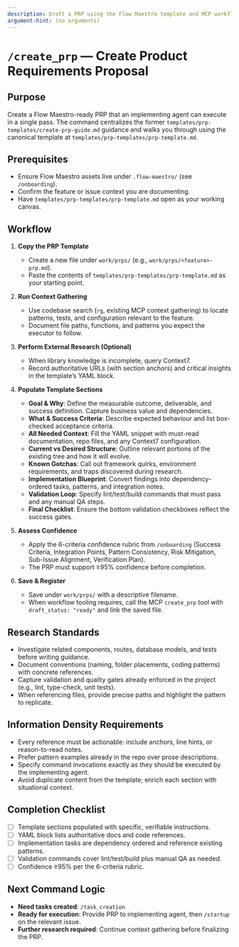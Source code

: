 ```yaml
---
description: Draft a PRP using the Flow Maestro template and MCP workflow
argument-hint: (no arguments)
---
```


# `/create_prp` — Create Product Requirements Proposal

## Purpose

Create a Flow Maestro-ready PRP that an implementing agent can execute in a single pass. The command centralizes the former `templates/prp-templates/create-prp-guide.md` guidance and walks you through using the canonical template at `templates/prp-templates/prp-template.md`.

## Prerequisites

- Ensure Flow Maestro assets live under `.flow-maestro/` (see `/onboarding`).
- Confirm the feature or issue context you are documenting.
- Have `templates/prp-templates/prp-template.md` open as your working canvas.

## Workflow

1. **Copy the PRP Template**
   - Create a new file under `work/prps/` (e.g., `work/prps/<feature>-prp.md`).
   - Paste the contents of `templates/prp-templates/prp-template.md` as your starting point.

2. **Run Context Gathering**
   - Use codebase search (`rg`, existing MCP context gathering) to locate patterns, tests, and configuration relevant to the feature.
   - Document file paths, functions, and patterns you expect the executor to follow.

3. **Perform External Research (Optional)**
   - When library knowledge is incomplete, query Context7.
   - Record authoritative URLs (with section anchors) and critical insights in the template’s YAML block.

4. **Populate Template Sections**
   - **Goal & Why**: Define the measurable outcome, deliverable, and success definition. Capture business value and dependencies.
   - **What & Success Criteria**: Describe expected behaviour and list box-checked acceptance criteria.
   - **All Needed Context**: Fill the YAML snippet with must-read documentation, repo files, and any Context7 configuration.
   - **Current vs Desired Structure**: Outline relevant portions of the existing tree and how it will evolve.
   - **Known Gotchas**: Call out framework quirks, environment requirements, and traps discovered during research.
   - **Implementation Blueprint**: Convert findings into dependency-ordered tasks, patterns, and integration notes.
   - **Validation Loop**: Specify lint/test/build commands that must pass and any manual QA steps.
   - **Final Checklist**: Ensure the bottom validation checkboxes reflect the success gates.

5. **Assess Confidence**
   - Apply the 6-criteria confidence rubric from `/onboarding` (Success Criteria, Integration Points, Pattern Consistency, Risk Mitigation, Sub-Issue Alignment, Verification Plan).
   - The PRP must support ≥95% confidence before completion.

6. **Save & Register**
   - Save under `work/prps/` with a descriptive filename.
   - When workflow tooling requires, call the MCP `create_prp` tool with `draft_status: "ready"` and link the saved file.

## Research Standards

- Investigate related components, routes, database models, and tests before writing guidance.
- Document conventions (naming, folder placements, coding patterns) with concrete references.
- Capture validation and quality gates already enforced in the project (e.g., lint, type-check, unit tests).
- When referencing files, provide precise paths and highlight the pattern to replicate.

## Information Density Requirements

- Every reference must be actionable: include anchors, line hints, or reason-to-read notes.
- Prefer pattern examples already in the repo over prose descriptions.
- Specify command invocations exactly as they should be executed by the implementing agent.
- Avoid duplicate content from the template; enrich each section with situational context.

## Completion Checklist

- [ ] Template sections populated with specific, verifiable instructions.
- [ ] YAML block lists authoritative docs and code references.
- [ ] Implementation tasks are dependency ordered and reference existing patterns.
- [ ] Validation commands cover lint/test/build plus manual QA as needed.
- [ ] Confidence ≥95% per the 6-criteria rubric.

## Next Command Logic

- **Need tasks created**: `/task_creation`
- **Ready for execution**: Provide PRP to implementing agent, then `/startup` on the relevant issue.
- **Further research required**: Continue context gathering before finalizing the PRP.
